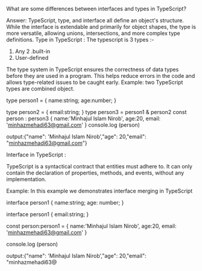 What are some differences between interfaces and types in TypeScript?

Answer: TypeScript, type, and interface all define an object's structure. While the interface is extendable and primarily for object shapes, the type is more versatile, allowing unions, intersections, and more complex type definitions.
Type in TypeScript :
The typescript is 3 types :-
1. Any
2 .built-in
3. User-defined

The type system in TypeScript ensures the correctness of data types before they are used in a program. This helps reduce errors in the code and allows type-related issues to be caught early.
Example: two TypeScript types are combined object.

type person1 = {
name:string;
age:number;
}

type person2 = {
email:string;
}
type person3 = person1 & person2
const person : person3 {
name:'Minhajul Islam Nirob',
age:20,
email: 'minhazmehadi63@gmail.com'
}
console.log (person)

output:{"name": 'Minhajul Islam Nirob',"age": 20,"email": "minhazmehadi63@gmail.com"}


Interface in TypeScript :

TypeScript is a syntactical contract that entities must adhere to. It can only contain the declaration of properties, methods, and events, without any implementation.

Example: In this example we demonstrates interface merging in TypeScript 

interface person1 {
name:string;
age: number;
}

interface person1 {
email:string;
}

const person:person1 = {
name:'Minhajul Islam Nirob',
age:20,
email: 'minhazmehadi63@gmail.com'
}

console.log (person)

output:{"name": 'Minhajul Islam Nirob',"age": 20,"email": "minhazmehadi63@
